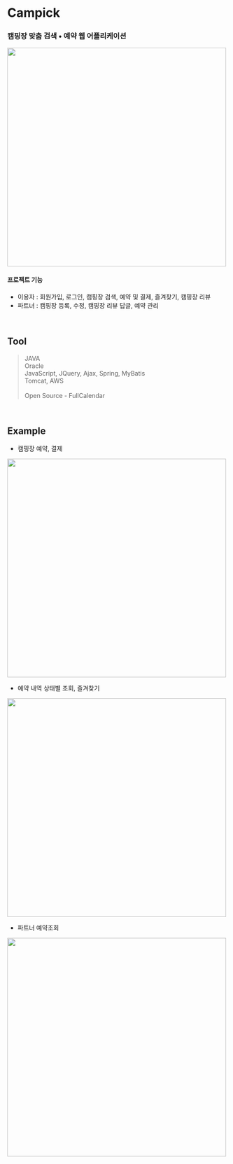 # Campick
### 캠핑장 맞춤 검색 • 예약 웹 어플리케이션
 <img width="500" src="https://user-images.githubusercontent.com/89795192/150200904-eeb1ac99-107b-4988-903c-076ef4c8180b.png"/>

#### 프로젝트 기능
- 이용자 : 회원가입, 로그인, 캠핑장 검색, 예약 및 결제, 즐겨찾기, 캠핑장 리뷰
- 파트너 : 캠핑장 등록, 수정, 캠핑장 리뷰 답글, 예약 관리 


<br>

## Tool
> JAVA<br>
> Oracle<br>
> JavaScript, JQuery, Ajax, Spring, MyBatis<br>
> Tomcat, AWS<br>
> <br>
> Open Source - FullCalendar<br>

<br>

## Example
- 캠핑장 예약, 결제
<img width="500" src="https://user-images.githubusercontent.com/89795192/150189832-170a78e2-306a-4f2c-95a7-bb0d1663f3e6.gif"/>

- 예약 내역 상태별 조회, 즐겨찾기
<img width="500" src="https://user-images.githubusercontent.com/89795192/150192241-6e8579d3-f8ae-405a-8f0d-d1c264eb66a4.gif"/>

- 파트너 예약조회
<img width="500" src="https://user-images.githubusercontent.com/89795192/150193233-14ff17bc-c282-4232-9e41-5d51dc9093d1.png"/>

